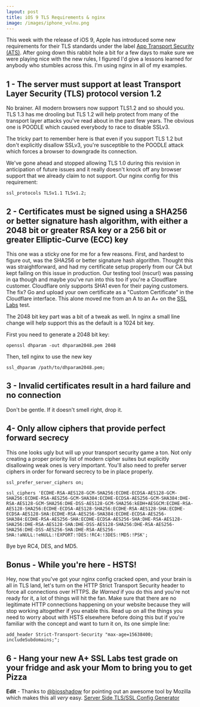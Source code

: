```yaml
---
layout: post
title: iOS 9 TLS Requirements & nginx
image: /images/iphone_vulnu.png
---
```


This week with the release of iOS 9, Apple has introduced some new requirements for their TLS standards under the label [App Transport Security (ATS)](https://developer.apple.com/library/prerelease/ios/technotes/App-Transport-Security-Technote/). After going down this rabbit hole a bit for a few days to make sure we were playing nice with the new rules, I figured I'd give a lessons learned for anybody who stumbles across this. I'm using nginx in all of my examples.

## 1 - The server must support at least Transport Layer Security (TLS) protocol version 1.2
No brainer. All modern browsers now support TLS1.2 and so should you. TLS 1.3 has me drooling but TLS 1.2 will help protect from many of the transport layer attacks you've read about in the past few years. The obvious one is POODLE which caused everybody to race to disable SSLv3.

The tricky part to remember here is that even if you support TLS 1.2 but don't explicitly disallow SSLv3, you're susceptible to the POODLE attack which forces a browser to downgrade its connection.

We've gone ahead and stopped allowing TLS 1.0 during this revision in anticipation of future issues and it really doesn't knock off any browser support that we already claim to not support. Our nginx config for this requirement:

```
ssl_protocols TLSv1.1 TLSv1.2;
```

## 2 - Certificates must be signed using a SHA256 or better signature hash algorithm, with either a 2048 bit or greater RSA key or a 256 bit or greater Elliptic-Curve (ECC) key
This one was a sticky one for me for a few reasons. First, and hardest to figure out, was the SHA256 or better signature hash algorithm. Thought this was straightforward, and had my certificate setup properly from our CA but kept failing on this issue in production. Our testing tool (nscurl) was passing in qa though and maybe you've run into this too if you're a Cloudflare customer. Cloudflare only supports SHA1 even for their paying customers. The fix? Go and upload your own certificate as a "Custom Certificate" in the Cloudflare interface. This alone moved me from an A to an A+ on the [SSL Labs](https://www.ssllabs.com/ssltest/) test.

The 2048 bit key part was a bit of a tweak as well. In nginx a small line change will help support this as the default is a 1024 bit key.

First you need to generate a 2048 bit key:

```
openssl dhparam -out dhparam2048.pem 2048
```

Then, tell nginx to use the new key

```
ssl_dhparam /path/to/dhparam2048.pem;
```

## 3 - Invalid certificates result in a hard failure and no connection
Don't be gentle. If it doesn't smell right, drop it.

## 4- Only allow ciphers that provide perfect forward secrecy
This one looks ugly but will up your transport security game a ton. Not only creating a proper priority list of modern cipher suites but explicitly disallowing weak ones is very important. You'll also need to prefer server ciphers in order for forward secrecy to be in place properly.

```
ssl_prefer_server_ciphers on;

ssl_ciphers 'ECDHE-RSA-AES128-GCM-SHA256:ECDHE-ECDSA-AES128-GCM-SHA256:ECDHE-RSA-AES256-GCM-SHA384:ECDHE-ECDSA-AES256-GCM-SHA384:DHE-RSA-AES128-GCM-SHA256:DHE-DSS-AES128-GCM-SHA256:kEDH+AESGCM:ECDHE-RSA-AES128-SHA256:ECDHE-ECDSA-AES128-SHA256:ECDHE-RSA-AES128-SHA:ECDHE-ECDSA-AES128-SHA:ECDHE-RSA-AES256-SHA384:ECDHE-ECDSA-AES256-SHA384:ECDHE-RSA-AES256-SHA:ECDHE-ECDSA-AES256-SHA:DHE-RSA-AES128-SHA256:DHE-RSA-AES128-SHA:DHE-DSS-AES128-SHA256:DHE-RSA-AES256-SHA256:DHE-DSS-AES256-SHA:DHE-RSA-AES256-SHA:!aNULL:!eNULL:!EXPORT:!DES:!RC4:!3DES:!MD5:!PSK';
```
Bye bye RC4, DES, and MD5.

## Bonus - While you're here - HSTS!
Hey, now that you've got your nginx config cracked open, and your brain is all in TLS land, let's turn on the HTTP Strict Transport Security header to force all connections over HTTPS. *Be Warned* if you do this and you're not ready for it, a lot of things will hit the fan. Make sure that there are no legitimate HTTP connections happening on your website because they will stop working altogether if you enable this.
Read up on all the things you need to worry about with HSTS elsewhere before doing this but if you're familiar with the concept and want to turn it on, its one simple line:

```
add_header Strict-Transport-Security "max-age=15638400; includeSubdomains;";
```

## 6 - Hang your new A+ SSL Labs test grade on your fridge and ask your Mom to bring you to get Pizza




**Edit** - Thanks to [@biosshadow](https://twitter.com/biosshadow) for pointing out an awesome tool by Mozilla which makes this all *very* easy. [Server Side TLS/SSL Config Generator](https://mozilla.github.io/server-side-tls/ssl-config-generator/)
